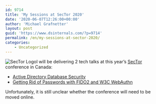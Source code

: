 ```yaml
---
id: 9714
title: 'My Sessions at SecTor 2020'
date: '2020-06-07T12:26:00+00:00'
author: 'Michael Grafnetter'
layout: post
guid: 'https://www.dsinternals.com/?p=9714'
permalink: /en/my-sessions-at-sector-2020/
categories:
    - Uncategorized
---
```


![SecTor Logo](https://www.dsinternals.com/wp-content/uploads/sector.png)I will be delivering 2 tech talks at this year’s [SecTor](https://sector.ca/) conference in Canada:

- [Active Directory Database Security](https://sector.ca/sessions/active-directory-database-security/)
- [Getting Rid of Passwords with FIDO2 and W3C WebAuthn](https://sector.ca/sessions/getting-rid-of-passwords-with-fido2-and-w3c-webauthn/)

Unfortunately, it is still unclear whether the conference will need to be moved online.